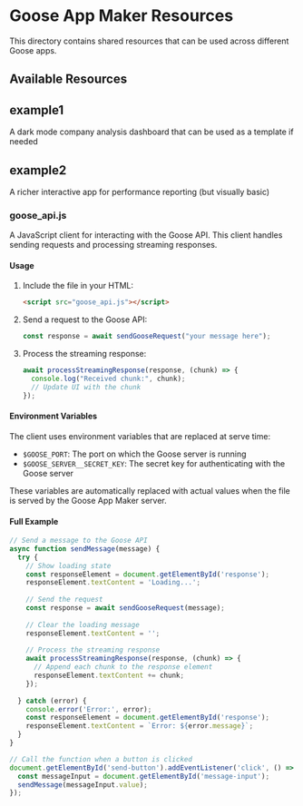 # Goose App Maker Resources

This directory contains shared resources that can be used across different Goose apps.

## Available Resources

## example1

A dark mode company analysis dashboard that can be used as a template if needed

## example2

A richer interactive app for performance reporting (but visually basic)


### goose_api.js

A JavaScript client for interacting with the Goose API. This client handles sending requests and processing streaming responses.

#### Usage

1. Include the file in your HTML:
   ```html
   <script src="goose_api.js"></script>
   ```

2. Send a request to the Goose API:
   ```javascript
   const response = await sendGooseRequest("your message here");
   ```

3. Process the streaming response:
   ```javascript
   await processStreamingResponse(response, (chunk) => {
     console.log("Received chunk:", chunk);
     // Update UI with the chunk
   });
   ```

#### Environment Variables

The client uses environment variables that are replaced at serve time:
- `$GOOSE_PORT`: The port on which the Goose server is running
- `$GOOSE_SERVER__SECRET_KEY`: The secret key for authenticating with the Goose server

These variables are automatically replaced with actual values when the file is served by the Goose App Maker server.

#### Full Example

```javascript
// Send a message to the Goose API
async function sendMessage(message) {
  try {
    // Show loading state
    const responseElement = document.getElementById('response');
    responseElement.textContent = 'Loading...';
    
    // Send the request
    const response = await sendGooseRequest(message);
    
    // Clear the loading message
    responseElement.textContent = '';
    
    // Process the streaming response
    await processStreamingResponse(response, (chunk) => {
      // Append each chunk to the response element
      responseElement.textContent += chunk;
    });
    
  } catch (error) {
    console.error('Error:', error);
    const responseElement = document.getElementById('response');
    responseElement.textContent = `Error: ${error.message}`;
  }
}

// Call the function when a button is clicked
document.getElementById('send-button').addEventListener('click', () => {
  const messageInput = document.getElementById('message-input');
  sendMessage(messageInput.value);
});
```